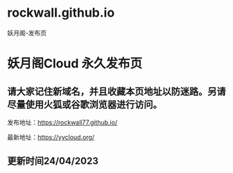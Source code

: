 # rockwall.github.io
妖月阁-发布页
# 妖月阁Cloud 永久发布页
## 请大家记住新域名，并且收藏本页地址以防迷路。另请尽量使用火狐或谷歌浏览器进行访问。

发布地址：https://rockwall77.github.io/

最新地址：https://yycloud.org/
## 更新时间24/04/2023
